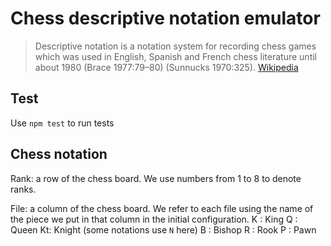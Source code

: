# Chess descriptive notation emulator

> Descriptive notation is a notation system for recording chess games which was used in English,
> Spanish and French chess literature until about 1980 (Brace 1977:79–80) (Sunnucks 1970:325).
> [Wikipedia](https://en.wikipedia.org/wiki/Descriptive_notation)

## Test

Use `npm test` to run tests


## Chess notation


Rank: a row of the chess board. We use numbers from 1 to 8 to denote ranks.

File: a column of the chess board. We refer to each file using the name of the piece
we put in that column in the initial configuration.
K : King
Q : Queen
Kt: Knight (some notations use `N` here)
B : Bishop
R : Rook
P : Pawn
